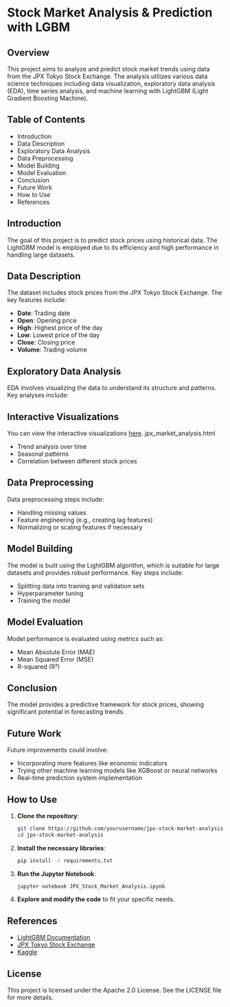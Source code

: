 # Stock Market Analysis & Prediction with LGBM

## Overview
This project aims to analyze and predict stock market trends using data from the JPX Tokyo Stock Exchange. The analysis utilizes various data science techniques including data visualization, exploratory data analysis (EDA), time series analysis, and machine learning with LightGBM (Light Gradient Boosting Machine).

## Table of Contents
- Introduction
- Data Description
- Exploratory Data Analysis
- Data Preprocessing
- Model Building
- Model Evaluation
- Conclusion
- Future Work
- How to Use
- References

## Introduction
The goal of this project is to predict stock prices using historical data. The LightGBM model is employed due to its efficiency and high performance in handling large datasets.

## Data Description
The dataset includes stock prices from the JPX Tokyo Stock Exchange. The key features include:
- **Date**: Trading date
- **Open**: Opening price
- **High**: Highest price of the day
- **Low**: Lowest price of the day
- **Close**: Closing price
- **Volume**: Trading volume

## Exploratory Data Analysis
EDA involves visualizing the data to understand its structure and patterns. Key analyses include:
## Interactive Visualizations

You can view the interactive visualizations [here](jpx_market_analysis.html).
jpx_market_analysis.html
- Trend analysis over time
- Seasonal patterns
- Correlation between different stock prices

## Data Preprocessing
Data preprocessing steps include:
- Handling missing values
- Feature engineering (e.g., creating lag features)
- Normalizing or scaling features if necessary

## Model Building
The model is built using the LightGBM algorithm, which is suitable for large datasets and provides robust performance. Key steps include:
- Splitting data into training and validation sets
- Hyperparameter tuning
- Training the model

## Model Evaluation
Model performance is evaluated using metrics such as:
- Mean Absolute Error (MAE)
- Mean Squared Error (MSE)
- R-squared (R²)

## Conclusion
The model provides a predictive framework for stock prices, showing significant potential in forecasting trends. 

## Future Work
Future improvements could involve:
- Incorporating more features like economic indicators
- Trying other machine learning models like XGBoost or neural networks
- Real-time prediction system implementation

## How to Use
1. **Clone the repository**:
   ```bash
   git clone https://github.com/yourusername/jpx-stock-market-analysis.git
   cd jpx-stock-market-analysis
   ```

2. **Install the necessary libraries**:
   ```bash
   pip install -r requirements.txt
   ```

3. **Run the Jupyter Notebook**:
   ```bash
   jupyter notebook JPX_Stock_Market_Analysis.ipynb
   ```

4. **Explore and modify the code** to fit your specific needs.

## References
- [LightGBM Documentation](https://lightgbm.readthedocs.io/)
- [JPX Tokyo Stock Exchange](https://www.jpx.co.jp/)
- [Kaggle](https://www.kaggle.com/)

## License
This project is licensed under the Apache 2.0 License. See the LICENSE file for more details.
